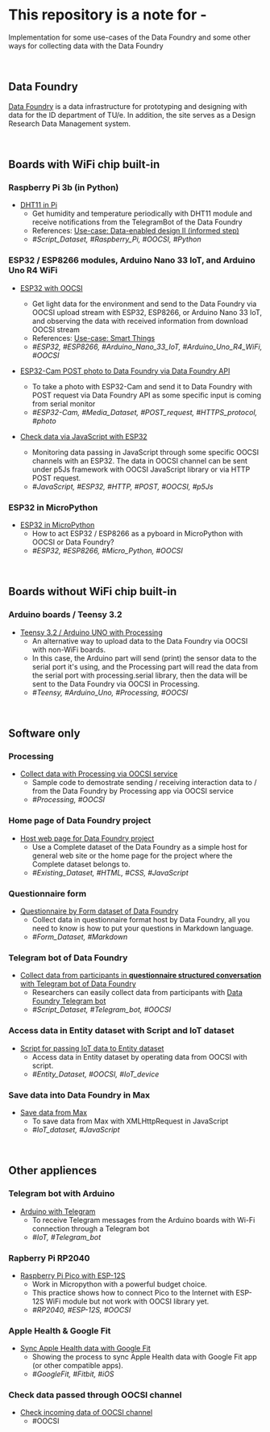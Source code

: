 # This repository is a note for -

Implementation for some use-cases of the Data Foundry and some other ways for collecting data with the Data Foundry

<br />

## **Data Foundry**

[Data Foundry](https://data.id.tue.nl) is a data infrastructure for prototyping and designing with data for the ID department of TU/e. In addition, the site serves as a Design Research Data Management system.

<br />

## **Boards with WiFi chip built-in**

### **Raspberry Pi 3b (in Python)**

* [DHT11 in Pi](examples/DHT11_in_Pi/)
  * Get humidity and temperature periodically with DHT11 module and receive notifications from the TelegramBot of the Data Foundry
  * References: [Use-case: Data-enabled design II (informed step)](https://data.id.tue.nl/documentation/usecase-ded-2)
  * *#Script_Dataset, #Raspberry_Pi, #OOCSI, #Python*

### **ESP32 / ESP8266 modules, Arduino Nano 33 IoT, and Arduino Uno R4 WiFi**

* [ESP32 with OOCSI](examples/ESP_with_OOCSI)
  * Get light data for the environment and send to the Data Foundry via OOCSI upload stream with ESP32, ESP8266, or Arduino Nano 33 IoT, and observing the data with received information from download OOCSI stream
  * References: [Use-case: Smart Things](https://data.id.tue.nl/documentation/usecase-smart-things)
  * *#ESP32, #ESP8266, #Arduino_Nano_33_IoT, #Arduino_Uno_R4_WiFi, #OOCSI*

* [ESP32-Cam POST photo to Data Foundry via Data Foundry API](examples/ESP32-Cam_POST_image_to_DF)
  * To take a photo with ESP32-Cam and send it to Data Foundry with POST request via Data Foundry API as some specific input is coming from serial monitor
  * *#ESP32-Cam, #Media_Dataset, #POST_request, #HTTPS_protocol, #photo*

* [Check data via JavaScript with ESP32](examples/Data_via_JavaScript/)
  * Monitoring data passing in JavaScript through some specific OOCSI channels with an ESP32. The data in OOCSI channel can be sent under p5Js framework with OOCSI JavaScript library or via HTTP POST request.
  * *#JavaScript, #ESP32, #HTTP, #POST, #OOCSI, #p5Js*

### **ESP32 in MicroPython**

* [ESP32 in MicroPython](examples/ESP32_to_Pyboard)
  * How to act ESP32 / ESP8266 as a pyboard in MicroPython with OOCSI or Data Foundry?
  * *#ESP32, #ESP8266, #Micro_Python, #OOCSI*

<br />

## **Boards without WiFi chip built-in**

### **Arduino boards / Teensy 3.2**

* [Teensy 3.2 / Arduino UNO with Processing](examples/Teensy_ArduinoUNO_with_Processing)
  * An alternative way to upload data to the Data Foundry via OOCSI with non-WiFi boards.
  * In this case, the Arduino part will send (print) the sensor data to the serial port it's using, and the Processing part will read the data from the serial port with processing.serial library, then the data will be sent to the Data Foundry via OOCSI in Processing.
  * *#Teensy, #Arduino_Uno, #Processing, #OOCSI*

<br />

## **Software only**

### **Processing**

* [Collect data with Processing via OOCSI service](examples/Processing_with_OOCSI)
  * Sample code to demostrate sending / receiving interaction data to / from the Data Foundry by Processing app via OOCSI service
  * *#Processing, #OOCSI*

### **Home page of Data Foundry project**

* [Host web page for Data Foundry project](examples/WWW_host_by_DF)
  * Use a Complete dataset of the Data Foundry as a simple host for general web site or the home page for the project where the Complete dataset belongs to.
  * *#Existing_Dataset, #HTML, #CSS, #JavaScript*

### **Questionnaire form**

* [Questionnaire by Form dataset of Data Foundry](examples/Questionnaire_Form)
  * Collect data in questionnaire format host by Data Foundry, all you need to know is how to put your questions in Markdown language.
  * *#Form_Dataset, #Markdown*

### **Telegram bot of Data Foundry**

* [Collect data from participants in **questionnaire structured conversation** with Telegram bot of Data Foundry](examples/Collect_questionnaire_data_with_DF_bot/)
  * Researchers can easily collect data from participants with [Data Foundry Telegram bot](https://t.me/datafoundrybot)
  * *#Script_Dataset, #Telegram_bot, #OOCSI*

### **Access data in Entity dataset with Script and IoT dataset**

* [Script for passing IoT data to Entity dataset](examples/Script_for_passing_IoT_data_to_Entity)
  * Access data in Entity dataset by operating data from OOCSI with script.
  * *#Entity_Dataset, #OOCSI, #IoT_device*

### **Save data into Data Foundry in Max**

* [Save data from Max](examples/Save_from_MAX/)
  * To save data from Max with XMLHttpRequest in JavaScript
  * *#IoT_dataset, #JavaScript*

<br />

## **Other appliences**

### **Telegram bot with Arduino**

* [Arduino with Telegram](examples/Arduino_with_Telegram)
  * To receive Telegram messages from the Arduino boards with Wi-Fi connection through a Telegram bot
  * *#IoT, #Telegram_bot*

### **Rapberry Pi RP2040**

* [Raspberry Pi Pico with ESP-12S](examples/RPi-Pico_with_ESP-12S)
  * Work in Micropython with a powerful budget choice.
  * This practice shows how to connect Pico to the Internet with ESP-12S WiFi module but not work with OOCSI library yet.
  * *#RP2040, #ESP-12S, #OOCSI*

### **Apple Health & Google Fit**

* [Sync Apple Health data with Google Fit](examples/Apple_to_GoogleFit/)
  * Showing the process to sync Apple Health data with Google Fit app (or other compatible apps).
  * *#GoogleFit, #Fitbit, #iOS*

### **Check data passed through OOCSI channel**

* [Check incoming data of OOCSI channel](examples/Check_incoming_data_of_OOCSI/)
  * #OOCSI

<br />
